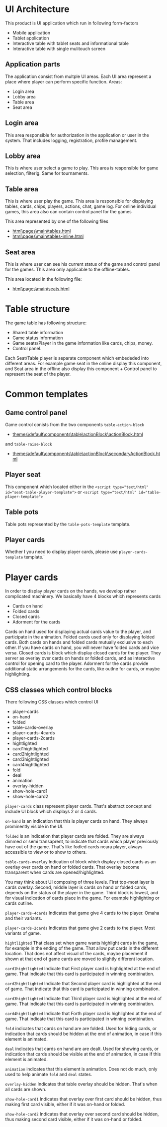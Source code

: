# UI Architecture

This product is UI application which run in following form-factors

-   Mobile application
-   Tablet application
-   Interactive table with tablet seats and informational table
-   Interactive table with single mulitouch screen

## Application parts

The application consist from multple UI areas. Each UI area represent a place where player can perform specific function.
Areas:

-   Login area
-   Lobby area
-   Table area
-   Seat area

## Login area

This area responsible for authorization in the application or user in the system. That includes logging, registration, profile management.

## Lobby area

This is where user select a game to play. This area is responsible for game selection, filterig. Same for tournaments.

## Table area

This is where user play the game.
This area is responsible for displaying tables, cards, chips, players, actions, chat, game log.
For online individual games, this area also can contain control panel for the games

This area represented by one of the following files

-   [html\pages\main\tables.html](Poker.Application.Shared\html\pages\main\tables.html)
-   [html\pages\main\tables-inline.html](Poker.Application.Shared\html\pages\main\tables-inline.html)

## Seat area

This is where user can see his current status of the game and control panel for the games.
This area only applicable to the offline-tables.

This area located in the following file:

-   [html\pages\main\seats.html](Poker.Application.Shared\html\pages\main\seats.html)

# Table structure

The game table has following structure:

-   Shared table information
-   Game status information
-   Game seats/Player in the game information like cards, chips, money.
-   Control panel.

Each Seat/Table player is separate component which embededed into different areas.
For example game seat in the online display this component, and Seat area in the offline also display this component + Control panel to represent the seat of the player.

# Common templates

## Game control panel

Game control conists from the two components `table-action-block`

-   [themes\default\components\table\actionBlock\actionBlock.html](Poker.Application.Shared\themes\default\components\table\actionBlock\actionBlock.html)

and `table-raise-block`

-   [themes\default\components\table\actionBlock\secondaryActionBlock.html](Poker.Application.Shared\themes\default\components\table\actionBlock\secondaryActionBlock.html)

## Player seat

This component which located either in the `<script type="text/html" id="seat-table-player-template">` or `<script type="text/html" id="table-player-template">`

## Table pots

Table pots represented by the `table-pots-template` template.

## Player cards

Whether I you need to display player cards, please use `player-cards-template` template.`

# Player cards

In order to display player cards on the hands, we develop rather complicated machinery. We basically have 4 blocks which represents cards

- Cards on hand
- Folded cards
- Closed cards
- Adorment for the cards

Cards on hand used for displaying actual cards value to the player, and participate in the animation.
Folded cards used only for displaying folded cards. Both cards on hands and folded cards mutually exclusive to each other. 
If you have cards on hand, you will never have folded cards and vice versa.
Closed cards is block which display closed cards for the player. They server as overlay over cards on hands or folded cards, 
and as interactive control for opening card to the player. 
Adorment for the cards provide additional static arrangements for the cards, like outlne for cards, or maybe highlighting.

## CSS classes which control blocks

There following CSS classes which control UI

- player-cards
- on-hand
- folded
- table-cards-overlay
- player-cards-4cards
- player-cards-2cards
- hightlighted
- card1hightlighted
- card2hightlighted
- card3hightlighted
- card4hightlighted
- fold
- deal
- animation
- overlay-hidden
- show-hole-card1
- show-hole-card2

`player-cards` class represent player cards. That's abstract concept and include UI block which displays 2 or 4 cards.

`on-hand` is an indication that this is player cards on hand. They always prominently visible in the UI.

`folded` is an indication that player cards are folded. They are always dimmed or semi transaprent, to indicate that cards which player previously have out of the game. That's like fodled cards neara player, always accessible to view or to show to others.

`table-cards-overlay` Indication of block which display closed cards as an overlay over cards on hand or folded cards. That overlay become transparent when cards are opened/highlighted.

You may think about UI composing of three levels. First top-most layer is cards overlay. Second, middle layer is cards on hand or folded cards, depends on the status of the player in the game. Third block is lowest, and for visual indication of cards place in the game. For example highlighting or cards outline.

`player-cards-4cards` Indicates that game give 4 cards to the player. Omaha and their variants.

`player-cards-2cards` Indicates that game give 2 cards to the player. Most variants of game.

`hightlighted` That class set when game wants highlight cards in the game, for example in the ending of the game. That allow put cards in the different location. That does not affect visual of the cards, maybe placement if shown at that end of game cards are moved to slightly different location.

`card1hightlighted` Indicate that First player card is highlighted at the end of game. That indicate that this card is participated in winning combination.

`card2hightlighted` Indicate that Second player card is highlighted at the end of game. That indicate that this card is participated in winning combination.

`card3hightlighted` Indicate that Third player card is highlighted at the end of game. That indicate that this card is participated in winning combination.

`card4hightlighted` Indicate that Forth player card is highlighted at the end of game. That indicate that this card is participated in winning combination.

`fold` indicates that cards on hand are are folded. Used for hiding cards, or indication that cards should be hidden at the end of animation, in case if this element is animated.

`deal` indicates that cards on hand are are dealt. Used for showing cards, or indication that cards should be visible at the end of animation, in case if this element is animated.

`animation` indicates that this element is animation. Does not do much, only used to help animate `fold` and `deal` states.

`overlay-hidden` Indicates that table overlay should be hidden. That's when all cards are shown.

`show-hole-card1` Indicates that overlay over first card should be hidden, thus making first card visible, either if it was on-hand or folded.

`show-hole-card2` Indicates that overlay over second card should be hidden, thus making second card visible, either if it was on-hand or folded.
